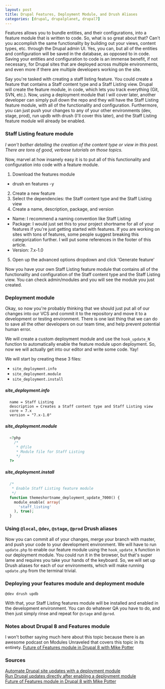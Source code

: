 ```yaml
---
layout: post
title: Drupal Features, Deployment Module, and Drush Aliases
categories: [drupal, drupalplanet, drupal7]
---
```


Features allows you to bundle entities, and their configurations, into a feature module that is written to code. So, what is so great about that? Can't you accomplish the same functionality by building out your views, content types, etc. through the Drupal admin UI. Yes, you can, but all of the entities and configuration will be saved in the database, as opposed to in code. Saving your entities and configuration to code is an immense benefit, if not necessary, for Drupal sites that are deployed across multiple environments, and even more if there are multiple developers working on the site.

Say you're tasked with creating a staff listing feature. You could create a feature that contains a Staff content type and a Staff Listing view. Drupal will create the feature module, in code, which lets you track everything (Git, SVN, etc.). Now, using a deployment module that I will cover later, another developer can simply pull down the repo and they will have the Staff Listing feature module, with all of the functionality and configuration. Furthermore, you can just push your changes to any of your other environments (dev, stage, prod), run updb with drush (I'll cover this later), and the Staff Listing feature module will already be enabled.

### Staff Listing feature module

*I won't bother detailing the creation of the content type or view in this post. There are tons of good, verbose tutorials on those topics.*

Now, marvel at how insanely easy it is to put all of this functionality and configuration into code with a feature module.

1. Download the features module
  * drush en features -y
2. Create a new feature
3. Select the dependencies: the Staff content type and the Staff Listing view
4. Create a name, description, package, and version
  * Name: I recommend a naming convention like Staff Listing
  * Package: I would just set this to your project shortname for all of your features if you're just getting started with features. If you are working on sites with tons of features, some people suggest breaking this categorization further. I will put some references in the footer of this article.
  * Version: 7.x-1.0
5. Open up the advanced options dropdown and click 'Generate feature'

Now you have your own Staff Listing feature module that contains all of the functionality and configuration of the Staff content type and the Staff Listing view. You can check admin/modules and you will see the module you just created.

### Deployment module

Okay, so now you're probably thinking that we should just put all of our changes into our VCS and commit it to the repository and move it to a development or testing environment. There is one last thing that we can do to save all the other developers on our team time, and help prevent potential human error.

We will create a custom deployment module and use the `hook_update_N` function to automatically enable the feature module upon deployment. So, now we will actually get into our editor and write some code. Yay!

We will start by creating these 3 files:

* `site_deployment.info`
* `site_deployment.module`
* `site_deployment.install`

##### site_deployment.info

```
  name = Staff Listing
  description = Creates a Staff content type and Staff Listing view
  core = 7.x
  version = "7.x-1.0"
```

##### site_deployment.module

```php
  <?php
    /*
     * @file
     * Module file for Staff Listing
     */
  ?>
```

##### site_deployment.install

```php
  /*
   * Enable Staff Listing feature module
   */
  function themeshortname_deployment_update_7000() {
    module_enable( array(
      'staff_listing'
    ), true);
  }
```

### Using `@local`, `@dev`, `@stage`, `@prod` Drush aliases

Now you can commit all of your changes, merge your branch with master, and push your code to your development environment. We will have to run `update.php` to enable our feature module using the `hook_update_N` function in our deployment module. You could run it in the browser, but that's super lame and requires you take your hands of the keyboard. So, we will set up Drush aliases for each of our environments, which will make running `update.php` from the terminal trivial.

### Deploying your features module and deployment module

```
@dev drush updb
```

With that, your Staff Listing features module will be installed and enabled in the development environment. You can do whatever QA you have to do, and then just simply rinse and repeat for `@stage` and `@prod`.

### Notes about Drupal 8 and Features module

I won't bother saying much here about this topic because there is an awesome podcast on Modules Unraveled that covers this topic in its entirety. [Future of Features module in Drupal 8 with Mike Potter](https://modulesunraveled.com/podcast/143-role-features-drupal-8-mike-potter-modules-unraveled-podcast)

### Sources

[Automate Drupal site updates with a deployment module](http://befused.com/drupal/site-deployment-module)  
[Run Drupal updates directly after enabling a deployment module](http://www.deliciouscreative.com/blog/run-drupal-updates-directly-after-enabling-deployment-module)  
[Future of Features module in Drupal 8 with Mike Potter](https://modulesunraveled.com/podcast/143-role-features-drupal-8-mike-potter-modules-unraveled-podcast)

